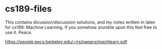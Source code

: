# cs189-files
This contains dicussion/discussion solutions, and my notes written in latex for
cs189: Machine Learning. If you somehow stumble upon this feel free to use it.
Peace.

https://people.eecs.berkeley.edu/~jrs/papers/machlearn.pdf
